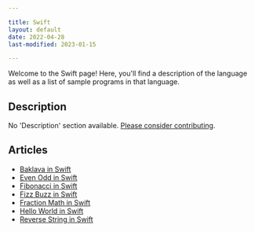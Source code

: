 ```yaml
---

title: Swift
layout: default
date: 2022-04-28
last-modified: 2023-01-15

---
```


Welcome to the Swift page! Here, you'll find a description of the language as well as a list of sample programs in that language.

## Description

No 'Description' section available. [Please consider contributing](https://github.com/TheRenegadeCoder/sample-programs-website).

## Articles

- [Baklava in Swift](https://sampleprograms.io/projects/baklava/swift)
- [Even Odd in Swift](https://sampleprograms.io/projects/even-odd/swift)
- [Fibonacci in Swift](https://sampleprograms.io/projects/fibonacci/swift)
- [Fizz Buzz in Swift](https://sampleprograms.io/projects/fizz-buzz/swift)
- [Fraction Math in Swift](https://sampleprograms.io/projects/fraction-math/swift)
- [Hello World in Swift](https://sampleprograms.io/projects/hello-world/swift)
- [Reverse String in Swift](https://sampleprograms.io/projects/reverse-string/swift)